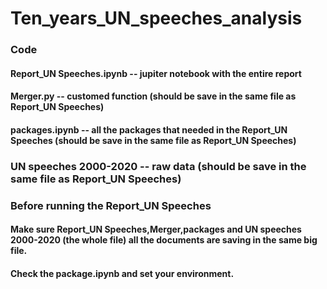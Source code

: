 # Ten_years_UN_speeches_analysis

### Code
#### Report_UN Speeches.ipynb -- jupiter notebook with the entire report
#### Merger.py -- customed function (should be save in the same file as Report_UN Speeches)
#### packages.ipynb -- all the packages that needed in the Report_UN Speeches (should be save in the same file as Report_UN Speeches)

### UN speeches 2000-2020 -- raw data (should be save in the same file as Report_UN Speeches)

### Before running the Report_UN Speeches
#### Make sure Report_UN Speeches,Merger,packages and UN speeches 2000-2020 (the whole file) all  the documents are saving in the same big file.
#### Check the package.ipynb and set your environment.


